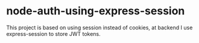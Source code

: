 # node-auth-using-express-session

This project is based on using session instead of cookies, at backend I use express-session to store JWT tokens.
